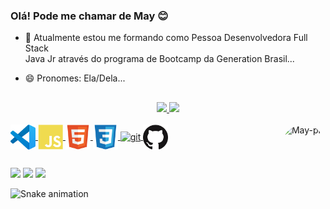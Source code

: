 ### Olá! Pode me chamar de May 😊

- 🌱 Atualmente estou me formando como Pessoa Desenvolvedora Full Stack <br>Java Jr através do programa de Bootcamp da Generation Brasil...
 
- 😄 Pronomes: Ela/Dela...

##

<!--![Anurag's GitHub stats](https://github-readme-stats.vercel.app/api?username=maiurysousa&show_icons=true&theme=dracula ) <!--![Top Langs](https://github-readme-stats.vercel.app/api/top-langs/?username=maiurysousa&layout=compact&theme=dracula)--> <!--![Top Langs](img height="130em"  https://github-readme-stats.vercel.app/api/top-langs/?username=maiurysousa&layout=compact&langs_count=7&theme=dracula) -->

<!--<div style="display: inline_block">-->
 
<div align="center" style="display: inline_block">
  <a href="https://github.com/maiurysousa">
 
 <img height="130em"  src="https://github-readme-stats.vercel.app/api?username=maiurysousa&show_icons=true&theme=dracula&include_all_commits=true&count_private=true"/>
   <img height="130em" src="https://github-readme-stats.vercel.app/api/top-langs/?username=maiurysousa&layout=compact&langs_count=7&theme=dracula"/>
</div>
  
<div style="display: inline_block"><br>
  <img align="center" alt="VScode" height="40px" src="https://raw.githubusercontent.com/github/explore/80688e429a7d4ef2fca1e82350fe8e3517d3494d/topics/visual-studio-code/visual-studio-code.png" />
  <img align="center" alt="May-Js" height="40"  src="https://raw.githubusercontent.com/devicons/devicon/master/icons/javascript/javascript-plain.svg">
  <img align="center" alt="May-HTML" height="40"  src="https://raw.githubusercontent.com/devicons/devicon/master/icons/html5/html5-original.svg">
  <img align="center" alt="May-CSS" height="40"  src="https://raw.githubusercontent.com/devicons/devicon/master/icons/css3/css3-original.svg">
  <img align="center" alt="git" height="40" src="https://www.vectorlogo.zone/logos/git-scm/git-scm-icon.svg" /> 
  <img align="center" alt="GitHub" height="40px" src="https://raw.githubusercontent.com/github/explore/78df643247d429f6cc873026c0622819ad797942/topics/github/github.png" />

  <img align="right" alt="May-pic" height="150" style="border-radius:70px;" src="https://media.discordapp.net/attachments/710838033724735530/893698328959799306/Webp.net-gifmaker.gif?width=427&height=427">
</div>

  ##
  
  <div> 
   <a href="https://instagram.com/maiurysousa" target="_blank"><img src="https://img.shields.io/badge/Instagram-E4405F?style=for-the-badge&logo=instagram&logoColor=white" target="_blank"></a>
  <!--<a href = "mailto:maiuryprogramando@gmail.com"><img src="https://img.shields.io/badge/Gmail-D14836?style=for-the-badge&logo=gmail&logoColor=white" target="_blank"></a>
-->  <a href="https://www.linkedin.com/in/maiury-sousa-71a260192/" target="_blank"><img src="https://img.shields.io/badge/-LinkedIn-%230077B5?style=for-the-badge&logo=linkedin&logoColor=white" target="_blank"></a> 
    <a><img src="https://img.shields.io/badge/Discord-7289DA?style=for-the-badge&logo=discord&logoColor=white" target="_blank"></a> 
 
 ![Snake animation](https://github.com/maiurysousa/maiurysousa/blob/output/github-contribution-grid-snake.svg)
 
</div>
